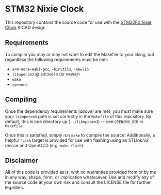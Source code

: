 # STM32 Nixie Clock

This repository contains the source code for use with the [STM32F0 Nixie
Clock](https://github.com/bdebyl/kicad-nixieclock) KiCAD design.

## Requirements

To compile you may or may not want to edit the Makefile to your liking, but
regardless the following requirements must be met:

- `arm-none-eabi-gcc`, `-binutils`, `-newlib`
- `libopencm3` @ `0d72e673` (or newer)
- `make`
- `openocd`

## Compiling

Once the dependency requirements (_above_) are met, you must make sure your
`libopencm3` path is set correctly in the `Makefile` of this repository. By
default, this is one directory up (`../libopencm3`) -- see `OPENCM3_DIR` in
`Makefile`

Once this is satisfied, simply run `make` to compile the source! Additionally,
a helpful `flash` target is provided for use with flashing using an STLink/v2
device and OpenOCD (e.g. `make flash`)

## Disclaimer

All of this code is provided as is, with no warranties provided from or by me
in any way, shape, form, or implication whatsoever. Use and modify any of the
source code at your own risk and consult the LICENSE file for further
legalities.
